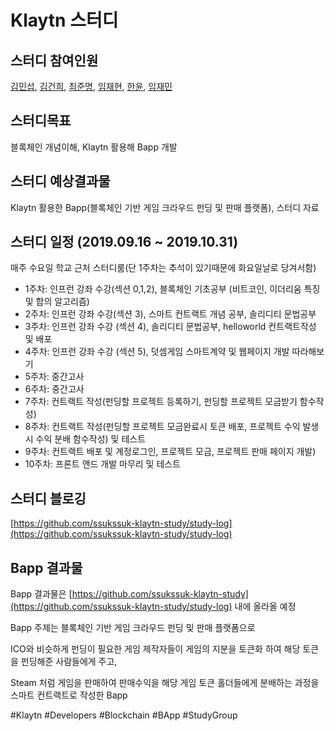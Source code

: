 # Klaytn 스터디

## 스터디 참여인원
 [김민섭](https://github.com/devsuub), [김건희](https://github.com/GeonHuiKim), [최준명](https://github.com/pizard), [임재현](https://github.com/violet9503), [한윤](https://github.com/YoonHan), [임재민](https://github.com/jjangjamin)

## 스터디목표
 블록체인 개념이해,  Klaytn 활용해 Bapp 개발

## 스터디 예상결과물
 Klaytn 활용한 Bapp(블록체인 기반 게임 크라우드 펀딩 및 판매 플랫폼), 스터디 자료

## 스터디 일정 (2019.09.16 ~ 2019.10.31)
매주 수요일 학교 근처 스터디룸(단 1주차는 추석이 있기때문에 화요일날로 당겨서함)
- 1주차: 인프런 강좌 수강(섹션 0,1,2), 블록체인 기초공부 (비트코인, 이더리움 특징 및 합의 알고리즘)
- 2주차: 인프런 강좌 수강(섹션 3), 스마트 컨트랙트 개념 공부, 솔리디티 문법공부
- 3주차: 인프런 강좌 수강 (섹션 4), 솔리디티 문법공부, helloworld 컨트랙트작성 및 배포
- 4주차: 인프런 강좌 수강 (섹션 5), 덧셈게임 스마트계약 및 웹페이지 개발 따라해보기
- 5주차: 중간고사
- 6주차: 중간고사 
- 7주차: 컨트랙트 작성(펀딩할 프로젝트 등록하기, 펀딩할 프로젝트 모금받기 함수작성)
- 8주차: 컨트랙트 작성(펀딩할 프로젝트 모금완료시 토큰 배포, 프로젝트 수익 발생시 수익 분배 함수작성) 및 테스트
- 9주차: 컨트랙트 배포 및 계정로그인, 프로젝트 모금, 프로젝트 판매 페이지 개발)
- 10주차: 프론트 앤드 개발 마무리 및 테스트

## 스터디 블로깅
 [https://github.com/ssukssuk-klaytn-study/study-log](https://github.com/ssukssuk-klaytn-study/study-log)
 
## Bapp 결과물
Bapp 결과물은 [https://github.com/ssukssuk-klaytn-study](https://github.com/ssukssuk-klaytn-study/study-log) 내에 올라올 예정

Bapp 주제는 블록체인 기반 게임 크라우드 펀딩 및 판매 플랫폼으로

ICO와 비슷하게 펀딩이 필요한 게임 제작자들이 게임의 지분을 토큰화 하여 해당 토큰을 펀딩해준 사람들에게 주고, 

Steam 처럼 게임을 판매하여 판매수익을 해당 게임 토큰 홀더들에게 분배하는 과정을 스마트 컨트랙트로 작성한 Bapp

#Klaytn #Developers #Blockchain #BApp #StudyGroup
